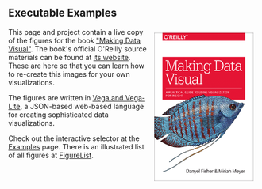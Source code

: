 ## Executable Examples

<div style="float:right">
<img src="img/cover-1.png" width="200" style="margin: 10px;"/>
</div>

This page and project contain a live copy of the figures for the book ["Making Data Visual"](http://shop.oreilly.com/product/0636920041320.do). The book's official O'Reilly source materials can be found at [its website](https://resources.oreilly.com/examples/0636920041320). These are here so that you can learn how to re-create this images for your own visualizations.

The figures are written in [Vega and Vega-Lite](http://vega.github.io), a JSON-based web-based language for creating sophisticated data visualizations.

Check out the interactive selector at the [Examples](examples.html) page.
There is an illustrated list of all figures at [FigureList](figurelist.html). 
